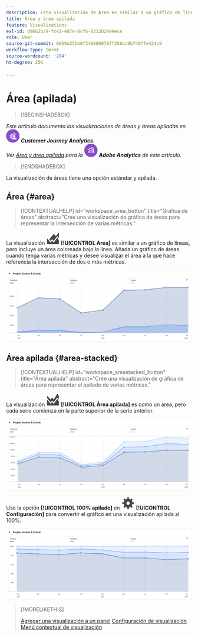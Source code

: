 ```yaml
---
description: Esta visualización de Área es similar a un gráfico de líneas, pero incluye una zona coloreada bajo la línea.
title: Área y área apilada
feature: Visualizations
exl-id: d9662b29-fc41-4074-8cf6-031202994ece
role: User
source-git-commit: 0859a35bb0f34800b970ff256bc9b740ffe424c9
workflow-type: tm+mt
source-wordcount: '204'
ht-degree: 25%

---
```


# Área (apilada)

>[!BEGINSHADEBOX]

_Este artículo documenta las visualizaciones de áreas y áreas apiladas en_ ![CustomerJourney Analytics](/help/assets/icons/CustomerJourneyAnalytics.svg) _**Customer Journey Analytics**._<br/>_Ver [Área y área apilada](https://experienceleague.adobe.com/en/docs/analytics/analyze/analysis-workspace/visualizations/area) para la_ ![versión de Adobe Analytics](/help/assets/icons/AdobeAnalytics.svg) _**Adobe Analytics** de este artículo._

>[!ENDSHADEBOX]


La visualización de áreas tiene una opción estándar y apilada.

## Área {#area}

<!-- markdownlint-disable MD034 -->

>[!CONTEXTUALHELP]
>id="workspace_area_button"
>title="Gráfica de áreas"
>abstract="Cree una visualización de gráfica de áreas para representar la intersección de varias métricas."

<!-- markdownlint-enable MD034 -->





La visualización ![GraphArea](/help/assets/icons/GraphArea.svg) **[!UICONTROL Area]** es similar a un gráfico de líneas, pero incluye un área coloreada bajo la línea. Añada un gráfico de áreas cuando tenga varias métricas y desee visualizar el área a la que hace referencia la intersección de dos o más métricas.

![Visualización de área que muestra varias métricas](assets/area.png)

## Área apilada {#area-stacked}

<!-- markdownlint-disable MD034 -->

>[!CONTEXTUALHELP]
>id="workspace_areastacked_button"
>title="Área apilada"
>abstract="Cree una visualización de gráfica de áreas para representar el apilado de varias métricas."

<!-- markdownlint-enable MD034 -->


La visualización ![GraphAreaStacked](/help/assets/icons/GraphAreaStacked.svg) **[!UICONTROL Área apilada]** es como un área, pero cada serie comienza en la parte superior de la serie anterior.

![Área apilada que muestra cada serie en la parte superior de la serie anterior.](assets/area-stacked.png)

Use la opción **[!UICONTROL 100% apilado]** en ![Configuración](/help/assets/icons/Setting.svg) **[!UICONTROL Configuración]** para convertir el gráfico en una visualización apilada al 100%.

![Área apilada que muestra una visualización apilada al 100%.](assets/area-stacked100.png)

>[!MORELIKETHIS]
>
>[Agregar una visualización a un panel](/help/analysis-workspace/visualizations/freeform-analysis-visualizations.md#add-visualizations-to-a-panel)
>[Configuración de visualización](/help/analysis-workspace/visualizations/freeform-analysis-visualizations.md#settings)
>[Menú contextual de visualización ](/help/analysis-workspace/visualizations/freeform-analysis-visualizations.md#context-menu)
>
